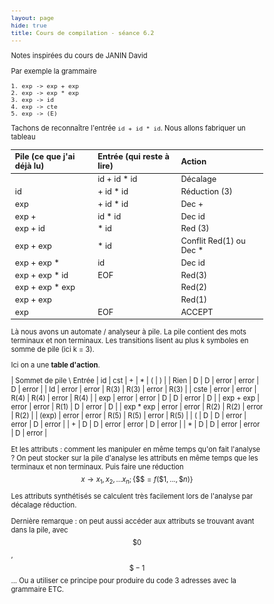 ```yaml
---
layout: page
hide: true
title: Cours de compilation - séance 6.2
---
```

<script type="text/javascript" async
  src="https://cdn.mathjax.org/mathjax/latest/MathJax.js?config=TeX-MML-AM_CHTML">
</script>

Notes inspirées du cours de JANIN David 

<style>
html {
 zoom: 0.80;
}
</style>

Par exemple la grammaire 

```
1. exp -> exp + exp
2. exp -> exp * exp
3. exp -> id
4. exp -> cte
5. exp -> (E)
```

Tachons de reconnaître l'entrée `id + id * id`. Nous allons fabriquer un tableau

| Pile (ce que j'ai déjà lu) | Entrée (qui reste à lire) | Action                  |
| :--                        | :--                       | :--                     |
|                            | id + id * id              | Décalage                |
| id                         | + id * id                 | Réduction (3)           |
| exp                        | + id * id                 | Dec +                   |
| exp +                      | id * id                   | Dec id                  |
| exp + id                   | * id                      | Red (3)                 |
| exp + exp                  | * id                      | Conflit Red(1) ou Dec * |
| exp + exp *                | id                        | Dec id                  |
| exp + exp * id             | EOF                       | Red(3)                  |
| exp + exp * exp            |                           | Red(2)                  |
| exp + exp                  |                           | Red(1)                  |
| exp                        | EOF                       | ACCEPT                  |

Là nous avons un automate / analyseur à pile. La pile contient des mots
terminaux et non terminaux. Les transitions lisent au plus k symboles en somme
de pile (ici k = 3).

Ici on a une **table d'action**. 

| Sommet de pile \ Entrée | id    | cst   | +     | *     | (     | )     |
| Rien                    | D     | D     | error | error | D     | error |
| Id                      | error | error | R(3)  | R(3)  | error | R(3)  |
| cste                    | error | error | R(4)  | R(4)  | error | R(4)  |
| exp                     | error | error | D     | D     | error | D     |
| exp + exp               | error | error | R(1)  | D     | error | D     |
| exp * exp               | error | error | R(2)  | R(2)  | error | R(2)  |
| (exp)                   | error | error | R(5)  | R(5)  | error | R(5)  |
| (                       | D     | D     | error | error | D     | error |
| +                       | D     | D     | error | error | D     | error |
| *                       | D     | D     | error | error | D     | error |

Et les attributs : comment les manipuler en même temps qu'on fait l'analyse ? On
peut stocker sur la pile d'analyse les attributs en même temps que les terminaux
et non terminaux. Puis faire une réduction $$x \rightarrow x_1, x_2, ... x_n;
\{\$\$=f(\$1, ... , \$n)\}$$ 

Les attributs synthétisés se calculent très facilement lors de l'analyse par
décalage réduction.

Dernière remarque : on peut aussi accéder aux attributs se trouvant avant dans
la pile, avec $$\$0$$, $$\$-1$$ ... Ou a utiliser ce principe pour produire du
code 3 adresses avec la grammaire ETC.
